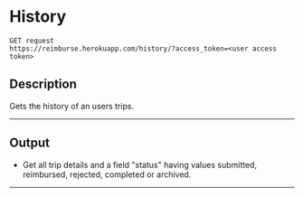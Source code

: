 # History

    GET request
    https://reimburse.herokuapp.com/history/?access_token=<user access token>

## Description
Gets the history of an users trips.

***

## Output

- Get all trip details and a field "status" having values submitted, reimbursed, rejected, completed or archived.

***
